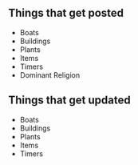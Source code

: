 ## Things that get posted

- Boats
- Buildings
- Plants
- Items
- Timers
- Dominant Religion

## Things that get updated

- Boats
- Buildings
- Plants
- Items
- Timers
